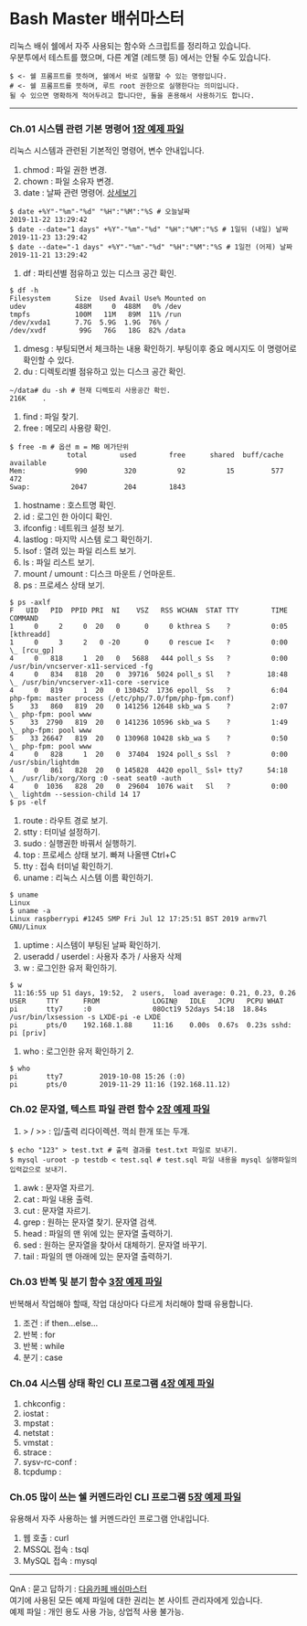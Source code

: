 
# Bash Master 배쉬마스터
리눅스 배쉬 쉘에서 자주 사용되는 함수와 스크립트를 정리하고 있습니다.  
우분투에서 테스트를 했으며, 다른 계열 (레드햇 등) 에서는 안될 수도 있습니다.
```
$ <- 쉘 프롬프트를 뜻하며, 쉘에서 바로 실행할 수 있는 명령입니다.
# <- 쉘 프롬프트를 뜻하며, 루트 root 권한으로 실행한다는 의미입니다.
될 수 있으면 명확하게 적어두려고 합니다만, 둘을 혼용해서 사용하기도 합니다.
```

----

### Ch.01 시스템 관련 기본 명령어 [1장 예제 파일](https://github.com/bash-master/bash-master.github.io/tree/master/ch.01)
리눅스 시스템과 관련된 기본적인 명령어, 변수 안내입니다.

1. chmod : 파일 권한 변경.
1. chown : 파일 소유자 변경.
1. date : 날짜 관련 명령어. [상세보기](https://github.com/bash-master/bash-master.github.io/blob/master/ch.01/ch.01.data.sh)
```
$ date +%Y"-"%m"-"%d" "%H":"%M":"%S # 오늘날짜 
2019-11-22 13:29:42
$ date --date="1 days" +%Y"-"%m"-"%d" "%H":"%M":"%S # 1일뒤 (내일) 날짜
2019-11-23 13:29:42
$ date --date="-1 days" +%Y"-"%m"-"%d" "%H":"%M":"%S # 1일전 (어제) 날짜
2019-11-21 13:29:42
```
1. df : 파티션별 점유하고 있는 디스크 공간 확인.
```
$ df -h
Filesystem      Size  Used Avail Use% Mounted on
udev            488M     0  488M   0% /dev
tmpfs           100M   11M   89M  11% /run
/dev/xvda1      7.7G  5.9G  1.9G  76% /
/dev/xvdf        99G   76G   18G  82% /data
```
1. dmesg : 부팅되면서 체크하는 내용 확인하기. 부팅이후 중요 메시지도 이 명령어로 확인할 수 있다.
1. du : 디렉토리별 점유하고 있는 디스크 공간 확인.
```
~/data# du -sh # 현재 디렉토리 사용공간 확인.
216K    .
```
1. find : 파일 찾기.
1. free : 메모리 사용량 확인.
```
$ free -m # 옵션 m = MB 메가단위
              total        used        free      shared  buff/cache   available
Mem:            990         320          92          15         577         472
Swap:          2047         204        1843
```
1. hostname : 호스트명 확인.
1. id : 로그인 한 아이디 확인.
1. ifconfig : 네트워크 설정 보기.
1. lastlog : 마지막 시스템 로그 확인하기.
1. lsof : 열려 있는 파일 리스트 보기.
1. ls : 파일 리스트 보기.
1. mount / umount : 디스크 마운트 / 언마운트.
1. ps : 프로세스 상태 보기.
```
$ ps -axlf
F   UID   PID  PPID PRI  NI    VSZ   RSS WCHAN  STAT TTY        TIME COMMAND
1     0     2     0  20   0      0     0 kthrea S    ?          0:05 [kthreadd]
1     0     3     2   0 -20      0     0 rescue I<   ?          0:00  \_ [rcu_gp]
4     0   818     1  20   0   5688   444 poll_s Ss   ?          0:00 /usr/bin/vncserver-x11-serviced -fg
4     0   834   818  20   0  39716  5024 poll_s Sl   ?         18:48  \_ /usr/bin/vncserver-x11-core -service
4     0   819     1  20   0 130452  1736 epoll_ Ss   ?          6:04 php-fpm: master process (/etc/php/7.0/fpm/php-fpm.conf)
5    33   860   819  20   0 141256 12648 skb_wa S    ?          2:07  \_ php-fpm: pool www
5    33  2790   819  20   0 141236 10596 skb_wa S    ?          1:49  \_ php-fpm: pool www
5    33 26647   819  20   0 130968 10428 skb_wa S    ?          0:50  \_ php-fpm: pool www
4     0   828     1  20   0  37404  1924 poll_s Ssl  ?          0:00 /usr/sbin/lightdm
4     0   861   828  20   0 145828  4420 epoll_ Ssl+ tty7      54:18  \_ /usr/lib/xorg/Xorg :0 -seat seat0 -auth
4     0  1036   828  20   0  29604  1076 wait   Sl   ?          0:00  \_ lightdm --session-child 14 17
$ ps -elf
```
1. route : 라우트 경로 보기.
1. stty : 터미널 설정하기.
1. sudo : 실행권한 바꿔서 실행하기.
1. top : 프로세스 상태 보기. 빠져 나올땐 Ctrl+C
1. tty : 접속 터미널 확인하기.
1. uname : 리눅스 시스템 이름 확인하기.
```
$ uname
Linux
$ uname -a
Linux raspberrypi #1245 SMP Fri Jul 12 17:25:51 BST 2019 armv7l GNU/Linux
```
1. uptime : 시스템이 부팅된 날짜 확인하기.
1. useradd / userdel : 사용자 추가 / 사용자 삭제
1. w : 로그인한 유저 확인하기.
```
$ w
 11:16:55 up 51 days, 19:52,  2 users,  load average: 0.21, 0.23, 0.26
USER     TTY      FROM             LOGIN@   IDLE   JCPU   PCPU WHAT
pi       tty7     :0               08Oct19 52days 54:18  18.84s /usr/bin/lxsession -s LXDE-pi -e LXDE
pi       pts/0    192.168.1.88     11:16    0.00s  0.67s  0.23s sshd: pi [priv] 
```
1. who : 로그인한 유저 확인하기 2.
```
$ who
pi       tty7         2019-10-08 15:26 (:0)
pi       pts/0        2019-11-29 11:16 (192.168.11.12)
```


### Ch.02 문자열, 텍스트 파일 관련 함수 [2장 예제 파일](https://github.com/bash-master/bash-master.github.io/tree/master/ch.02)

1. &gt; / &gt;&gt; : 입/출력 리다이렉션. 꺽쇠 한개 또는 두개.
```
$ echo "123" > test.txt # 출력 결과를 test.txt 파일로 보내기.
$ mysql -uroot -p testdb < test.sql # test.sql 파일 내용을 mysql 실행파일의 입력값으로 보내기.
```
1. awk : 문자열 자르기.
1. cat : 파일 내용 출력.
1. cut : 문자열 자르기.
1. grep : 원하는 문자열 찾기. 문자열 검색.
1. head : 파일의 맨 위에 있는 문자열 출력하기.
1. sed : 원하는 문자열을 찾아서 대체하기. 문자열 바꾸기.
1. tail : 파일의 맨 아래에 있는 문자열 출력하기.


### Ch.03 반복 및 분기 함수 [3장 예제 파일](https://github.com/bash-master/bash-master.github.io/tree/master/ch.03)
반복해서 작업해야 할때, 작업 대상마다 다르게 처리해야 할때 유용합니다.

1. 조건 : if then...else...
1. 반복 : for
1. 반복 : while
1. 분기 : case


### Ch.04 시스템 상태 확인 CLI 프로그램 [4장 예제 파일](https://github.com/bash-master/bash-master.github.io/tree/master/ch.04)

1. chkconfig : 
1. iostat : 
1. mpstat :
1. netstat : 
1. vmstat : 
1. strace : 
1. sysv-rc-conf : 
1. tcpdump : 


### Ch.05 많이 쓰는 쉘 커멘드라인 CLI 프로그램 [5장 예제 파일](https://github.com/bash-master/bash-master.github.io/tree/master/ch.05)
유용해서 자주 사용하는 쉘 커멘드라인 프로그램 안내입니다.

1. 웹 호출 : curl
1. MSSQL 접속 : tsql
1. MySQL 접속 : mysql

----

QnA : 묻고 답하기 : [다음카페 배쉬마스터](http://cafe.daum.net/bashmaster/qm9n)  
여기에 사용된 모든 예제 파일에 대한 권리는 본 사이트 관리자에게 있습니다.  
예제 파일 : 개인 용도 사용 가능, 상업적 사용 불가능.

